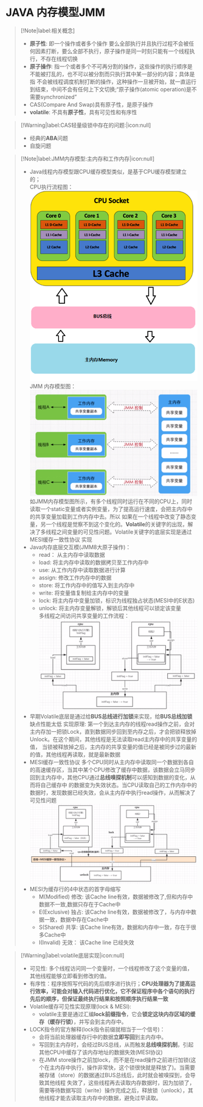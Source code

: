 # JAVA 内存模型JMM

> [!Note|label:相关概念]
> - **原子性**: 即一个操作或者多个操作 要么全部执行并且执行过程不会被任何因素打断，要么全部不执行，原子操作是同一时刻只能有一个线程执行，不存在线程切换
> - **原子操作**: 指一个或者多个不可再分割的操作，这些操作的执行顺序是不能被打乱的，也不可以被分割而只执行其中某一部分的内容；具体是指
    不会被线程调度机制打断的操作，这种操作一旦被开始，就一直运行到结束，中间不会有任何上下文切换;“原子操作(atomic operation)是不需要synchronized”
> - CAS(Compare And Swap)具有原子性，是原子操作
> - **volatile**: 不具有**原子性**，具有可见性和有序性


> [!Warning|label:CAS轻量级锁中存在的问题:|icon:null]
>
> + 经典的**ABA**问题
> + 自旋问题

> [!Note|label:JMM内存模型:主内存和工作内存|icon:null]
> + Java线程内存模型跟CPU缓存模型类似，是基于CPU缓存模型建立的；    
>   CPU执行流程图：    
>   ![CPU执行流程图](./Image/JMM/jmm_0.jpg)    
>   JMM 内存模型图：   
>   ![JMM内存模型图](./Image/JMM/jmm_1.png)   
>   如JMM内存模型图所示，有多个线程同时运行在不同的CPU上，同时读取一个static变量或者实例变量，为了提高运行速度，会把主内存中的共享变量加载到工作内存中去。所以
>   如果在一个线程中改变了静态变量，另一个线程是觉察不到这个变化的。**Volatile**的关键字的出现，解决了多线程之间变量的可见性问题。Volatile关键字的底层实现是通过MESI缓存一致性协议
>   实现    
> + Java内存底层交互模(JMM8大原子操作)：
>   - read： 从主内存中读取数据
>   - load:  将主内存中读取的数据拷贝至工作内存中
>   - use:   从工作内存中读取数据进行计算
>   - assign: 修改工作内存中的数据
>   - store: 将工作内存中的值写入到主内存中
>   - write: 将变量值复制给主内存中的变量
>   - lock: 将主内存中变量加锁，标识为线程独占状态(MESI中的E状态)
>   - unlock: 将主内存变量解锁，解锁后其他线程可以锁定该变量     
>   多线程之间访问共享变量的工作流程：   
>   ![多线程之间访问共享变量](./Image/JMM/jmm_3.png)
> + 早期Volatile底层是通过给**BUS总线进行加锁**来实现，给**BUS总线加锁**缺点性能太低
>   实现原理: 第一个到达主内存的线程read操作之前，会对主内存加一把锁Lock，直到数据同步回到至内存之后，才会把锁释放掉Unlock。在这个期间，其他线程是无法读取read主内存中的共享变量的值，
>   当锁被释放掉之后，主内存的共享变量的值已经是被同步过的最新的值，其他线程再读取，就是最新数据
> + MESI缓存一致性协议
>   多个CPU同时从主内存中读取同一个数据到各自的高速缓存区，当其中某个CPU修改了缓存中数据，该数据会立马同步回到主内存中，其他CPU通过**总线嗅探机制**可以感知到数据的变化，从而将自己缓存中
>   的数据变为失效状态。当CPU读取自己的工作内存中的数据时，发现数据已经失效，会从主内存中执行read操作，从而解决了可见性问题
>   ![MESI缓存一致性协议](./Image/JMM/jmm_2.png)
> + MESI为缓存行的4中状态的首字母缩写
>   - M(Modified) 修改: 该Cache line有效，数据被修改了,但和内存中数据不一致,数据只存在于Cache中
>   - E(Exclusive) 独占: 该Cache line有效，数据被修改了，与内存中数据一致，数据中存在Cache中
>   - S(Shared) 共享: 该Cache line有效，数据和内存中一致，存在于很多Cache中
>   - I(Invalid) 无效： 该Cache line 已经失效

> [!Warning|label:volatile底层实现|icon:null]
> + 可见性: 多个线程访问同一个变量时，一个线程修改了这个变量的值，其他线程能够立即看到修改的值。
> + 有序性：程序按照写代码的先后顺序进行执行；**CPU处理器为了提高运行效率，可能会对输入代码进行优化，它不保证程序中各个语句的执行先后的顺序，但保证最终执行结果和按照顺序执行结果一致**
> + Volatile缓存可见性实现原理(lock & MESI):
>    - volatile主要是通过汇编**lock前缀指令**，它会**锁定这块内存区域的缓存（缓存行锁）**，并写会到主内存中。
> + LOCK指令的官方解释(lock指令前缀就相当于一个信号)：
>   - 会将当前处理器缓存行中的数据**立即写回**到主内存中。
>   - 写回到主内存时，会经过BUS总线，从而触发**总线嗅探机制**，引起其他CPU中缓存了该内存地址的数据失效(MESI协议)
>   - 在JMM store操作之前加lock，而不是在read操作之前进行加锁(这个在主内存中执行，操作非常快，这个锁很快就是释放了)。当需要被存储（store）的数据通过BUS总线后，此时就会被嗅探到，会导致其他线程
> 失效了，这些线程再去读取内存数据时，因为加锁了，需要等待数据写回（write）操作完成之后，释放锁（unlock），其他线程才能去读取主内存中的数据，避免过早读取。

